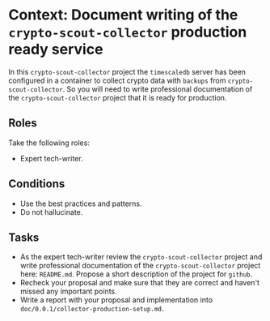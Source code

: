 # Context: Document writing of the `crypto-scout-collector` production ready service

In this `crypto-scout-collector` project the `timescaledb` server has been configured in a container to collect crypto data 
with `backups` from `crypto-scout-collector`. So you will need to write professional documentation of 
the `crypto-scout-collector` project that it is ready for production.

## Roles

Take the following roles:

- Expert tech-writer.

## Conditions

- Use the best practices and patterns.
- Do not hallucinate.

## Tasks

- As the expert tech-writer review the `crypto-scout-collector` project and write professional documentation of the
  `crypto-scout-collector` project here: `README.md`. Propose a short description of the project for `github`.
- Recheck your proposal and make sure that they are correct and haven't missed any important points.
- Write a report with your proposal and implementation into `doc/0.0.1/collector-production-setup.md`.